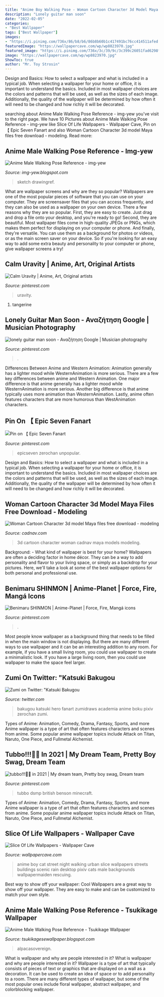 ```yaml
---
title: "Anime Boy Walking Pose - Woman Cartoon Character 3d Model Maya Files Free Download"
description: "Lonely guitar man soon"
date: "2022-02-05"
categories:
- "Best Wallpaper"
tags: ["Best Wallpaper"]
images:
- "https://i.pinimg.com/736x/86/b8/b6/86b8b60b1c417491bc76cc414511afed.jpg"
featuredImage: "https://wallpapercave.com/wp/wp8823970.jpg"
featured_image: "https://i.pinimg.com/736x/3c/39/9c/3c399c26051fad6298f777400d0eeb4a.jpg"
image: "https://wallpapercave.com/wp/wp8823970.jpg"
ShowToc: true
author: "Mr. Toy Strosin"
---
```



Design and Basics: How to select a wallpaper and what is included in a typical job.
When selecting a wallpaper for your home or office, it is important to understand the basics. Included in most wallpaper choices are the colors and patterns that will be used, as well as the sizes of each image. Additionally, the quality of the wallpaper will be determined by how often it will need to be changed and how richly it will be decorated.

	

		
searching about Anime Male Walking Pose Reference - img-yew you've visit to the right page. We have 10 Pictures about Anime Male Walking Pose Reference - img-yew like Slice Of Life Wallpapers - Wallpaper Cave, Pin on 【 Epic Seven Fanart and also Woman Cartoon Character 3d model Maya files free download - modeling. Read more:
		
    
## Anime Male Walking Pose Reference - Img-yew

<img loading=lazy src="https://lh3.googleusercontent.com/proxy/Vden-5bjcq1wNUdA0SQneJ9_6Chv1JhDH_kDg3C4zZlH-_0nQtz1obl0tEjJIdYc72jEa26dOoSMPPC0S5YnPCVGxISbJ8u79Myrvp7O8tQMsfv08OtLS2hgKQ=w1200-h630-p-k-no-nu" onerror="this.onerror=null;this.src='https://tse1.mm.bing.net/th?id=OIP.cSl-ei1g9WdtPXAhtfcSWAAAAA&amp;pid=15.1';" alt="Anime Male Walking Pose Reference - img-yew">

_Source: img-yew.blogspot.com_

>sketch drawingref. 

	

What are wallpaper screens and why are they so popular?
Wallpapers are one of the most popular pieces of software that you can use on your computer. They are screensaver files that you can access frequently, and they can also be used as a wallpaper on your own device. There a few reasons why they are so popular. First, they are easy to create. Just drag and drop a file onto your desktop, and you're ready to go! Second, they are beautiful. Most wallpaper files come in high-quality JPEGs or PNGs, which makes them perfect for displaying on your computer or phone. And finally, they're versatile. You can use them as a background for photos or videos, or as the main screen saver on your device. So if you're looking for an easy way to add some extra beauty and personality to your computer or phone, give wallpaper screens a try!

    
## Calm Uravity | Anime, Art, Original Artists

<img loading=lazy src="https://i.pinimg.com/736x/c2/31/f3/c231f3e9ac76a0a0780309bfb601beac.jpg" onerror="this.onerror=null;this.src='https://tse3.mm.bing.net/th?id=OIP.GoF3K40ydzJZzWmcv2A3XQHaLH&amp;pid=15.1';" alt="Calm Uravity | Anime, Art, Original artists">

_Source: pinterest.com_

>uravity. 

	

1. tangerine 

    
## Lonely Guitar Man Soon - Αναζήτηση Google | Musician Photography

<img loading=lazy src="https://i.pinimg.com/736x/66/c2/88/66c288642c92e99fbf327fcf259905d4.jpg" onerror="this.onerror=null;this.src='https://tse2.mm.bing.net/th?id=OIP.aGfGXX_h-IkcGLW2QrXT5wHaLW&amp;pid=15.1';" alt="lonely guitar man soon - Αναζήτηση Google | Musician photography">

_Source: pinterest.com_

>. 

	

Differences Between Anime and Western Animation: Animation generally has a lighter mood while WesternAnimation is more serious.
There are a few key differences between anime and Western Animation. One major difference is that anime generally has a lighter mood while WesternAnimation is more serious. Another big difference is that anime typically uses more animation than WesternAnimation. Lastly, anime often features characters that are more humorous than WestAnimation characters.

    
## Pin On 【 Epic Seven Fanart

<img loading=lazy src="https://i.pinimg.com/736x/3c/39/9c/3c399c26051fad6298f777400d0eeb4a.jpg" onerror="this.onerror=null;this.src='https://tse4.mm.bing.net/th?id=OIP.1t6aZObbhcF0a-a92K-z8wHaKd&amp;pid=15.1';" alt="Pin on 【 Epic Seven Fanart">

_Source: pinterest.com_

>epicseven zerochan unpopular. 

	

Design and Basics: How to select a wallpaper and what is included in a typical job.
When selecting a wallpaper for your home or office, it is important to understand the basics. Included in most wallpaper choices are the colors and patterns that will be used, as well as the sizes of each image. Additionally, the quality of the wallpaper will be determined by how often it will need to be changed and how richly it will be decorated.

    
## Woman Cartoon Character 3d Model Maya Files Free Download - Modeling

<img loading=lazy src="http://img.cadnav.com/allimg/170724/cadnav-1FH4201933.jpg" onerror="this.onerror=null;this.src='https://tse1.mm.bing.net/th?id=OIP.RPu6q0o5TrcpLrYFlIa0LgHaJ4&amp;pid=15.1';" alt="Woman Cartoon Character 3d model Maya files free download - modeling">

_Source: cadnav.com_

>3d cartoon character woman cadnav maya models modeling. 

	

Background: - What kind of wallpaper is best for your home?
Wallpapers are often a deciding factor in home décor. They can be a way to add personality and flavor to your living space, or simply as a backdrop for your pictures. Here, we'll take a look at some of the best wallpaper options for both personal and professional use.

    
## Benimaru SHINMON | Anime-Planet | Force, Fire, Mangá Icons

<img loading=lazy src="https://i.pinimg.com/736x/86/b8/b6/86b8b60b1c417491bc76cc414511afed.jpg" onerror="this.onerror=null;this.src='https://tse3.mm.bing.net/th?id=OIP.k7xBwIZioLzdIrqRWlyd-AAAAA&amp;pid=15.1';" alt="Benimaru SHINMON | Anime-Planet | Force, Fire, Mangá icons">

_Source: pinterest.com_

>. 

	

Most people know wallpaper as a background thing that needs to be filled in when the main window is not displaying. But there are many different ways to use wallpaper and it can be an interesting addition to any room. For example, if you have a small living room, you could use wallpaper to create a minimalistic look. If you have a large living room, then you could use wallpaper to make the space feel larger.

    
## Zumi On Twitter: &quot;Katsuki Bakugou

<img loading=lazy src="https://pbs.twimg.com/media/DiurFylXUAAhoM4.jpg:large" onerror="this.onerror=null;this.src='https://tse2.mm.bing.net/th?id=OIP.1uFrpZpyc9yfyn4BTaMX8AHaKe&amp;pid=15.1';" alt="Zumi on Twitter: &quot;Katsuki Bakugou">

_Source: twitter.com_

>bakugou katsuki hero fanart zumidraws academia anime boku pixiv zerochan zumi. 

	

Types of Anime: Animation, Comedy, Drama, Fantasy, Sports, and more
Anime wallpaper is a type of art that often features characters and scenes from anime. Some popular anime wallpaper topics include Attack on Titan, Naruto, One Piece, and Fullmetal Alchemist.

    
## Tubbo!!!🐝🥺 In 2021 | My Dream Team, Pretty Boy Swag, Dream Team

<img loading=lazy src="https://i.pinimg.com/736x/db/d5/c6/dbd5c66c49ba9bcb4c1febdbd8a54fae.jpg" onerror="this.onerror=null;this.src='https://tse4.mm.bing.net/th?id=OIP.ITeNB-3__W9MkycCSugYOgHaKf&amp;pid=15.1';" alt="tubbo!!!🐝🥺 in 2021 | My dream team, Pretty boy swag, Dream team">

_Source: pinterest.com_

>tubbo dsmp british benson minecraft. 

	

Types of Anime: Animation, Comedy, Drama, Fantasy, Sports, and more
Anime wallpaper is a type of art that often features characters and scenes from anime. Some popular anime wallpaper topics include Attack on Titan, Naruto, One Piece, and Fullmetal Alchemist.

    
## Slice Of Life Wallpapers - Wallpaper Cave

<img loading=lazy src="https://wallpapercave.com/wp/wp8823970.jpg" onerror="this.onerror=null;this.src='https://tse2.mm.bing.net/th?id=OIP.yMFomUnU3fvwTaHqIwYWpwHaE6&amp;pid=15.1';" alt="Slice Of Life Wallpapers - Wallpaper Cave">

_Source: wallpapercave.com_

>anime boy cat street night walking urban slice wallpapers streets buildings scenic rain desktop pixiv cats male backgrounds wallpapermaiden rescuing. 

	

Best way to show off your wallpaper:
Cool Wallpapers are a great way to show off your wallpaper. They are easy to make and can be customized to match your own style.

    
## Anime Male Walking Pose Reference - Tsukikage Wallpaper

<img loading=lazy src="https://i.pinimg.com/originals/71/58/17/71581767020d048f2a76fb51577ea968.png" onerror="this.onerror=null;this.src='https://tse3.mm.bing.net/th?id=OIP.ojcfZZSrcI4dOeVIzGHvZQHaLM&amp;pid=15.1';" alt="Anime Male Walking Pose Reference - Tsukikage Wallpaper">

_Source: tsukikagesewallpaper.blogspot.com_

>alpacasovereign. 

	

What is wallpaper and why are people interested in it?
What is wallpaper and why are people interested in it?
Wallpaper is a type of art that typically consists of pieces of text or graphics that are displayed on a wall as a decoration. It can be used to create an idea of space or to add personality to a room. There are many different types of wallpaper, but some of the most popular ones include floral wallpaper, abstract wallpaper, and colorblocking wallpaper.

